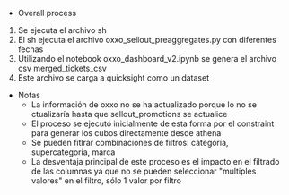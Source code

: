 * Overall process

1. Se ejecuta el archivo sh
2. El sh ejecuta el archivo oxxo_sellout_preaggregates.py con diferentes fechas
3. Utilizando el notebook oxxo_dashboard_v2.ipynb se genera el archivo csv merged_tickets_csv
4. Este archivo se carga a quicksight como un dataset


* Notas
  - La información de oxxo no se ha actualizado porque lo no se ctualizaría hasta que sellout_promotions se actualice
  - El proceso se ejecutó inicialmente de esta forma por el constraint para generar los cubos directamente desde athena
  - Se pueden fitlrar combinaciones de filtros: categoría, supercategoría, marca
  - La desventaja principal de este proceso es el impacto en el filtrado de las columnas ya que no se pueden seleccionar "multiples valores" en el filtro, sólo 1 valor por filtro

